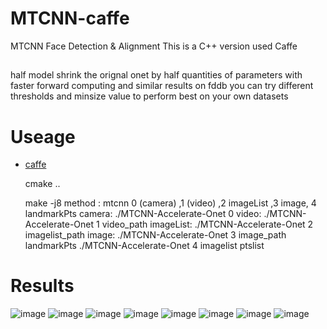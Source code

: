 # MTCNN-caffe
MTCNN Face Detection &amp; Alignment
This is a C++ version used Caffe
## 
half model shrink the orignal onet by half quantities of parameters with faster forward computing and similar results on fddb
you can try different thresholds and minsize value to  perform best on your own datasets

# Useage
- [caffe](https://github.com/BVLC/caffe)
	
   cmake ..

   make -j8
   method : mtcnn 0 (camera) ,1 (video) ,2 imageList ,3 image, 4 landmarkPts
   camera:	./MTCNN-Accelerate-Onet 0
   video:	./MTCNN-Accelerate-Onet 1 video_path
   imageList: ./MTCNN-Accelerate-Onet 2 imagelist_path
   image:     ./MTCNN-Accelerate-Onet 3 image_path
   landmarkPts ./MTCNN-Accelerate-Onet 4 imagelist ptslist

# Results
![image](https://github.com/blankWorld/MTCNN-caffe/raw/master/img/mtcnn-fddb.jpg)
![image](https://github.com/blankWorld/MTCNN-caffe/raw/master/img/_res_0_Parade_marchingband_1_364.jpg)
![image](https://github.com/blankWorld/MTCNN-caffe/raw/master/img/_res_0_Parade_marchingband_1_408.jpg)
![image](https://github.com/blankWorld/MTCNN-caffe/raw/master/img/_res_img_78.jpg)
![image](https://github.com/blankWorld/MTCNN-caffe/raw/master/img/_res_img_534.jpg)
![image](https://github.com/blankWorld/MTCNN-caffe/raw/master/img/_res_img_561.jpg)
![image](https://github.com/blankWorld/MTCNN-caffe/raw/master/img/_res_img_591.jpg)
![image](https://github.com/blankWorld/MTCNN-caffe/raw/master/img/_res_img_769.jpg)


